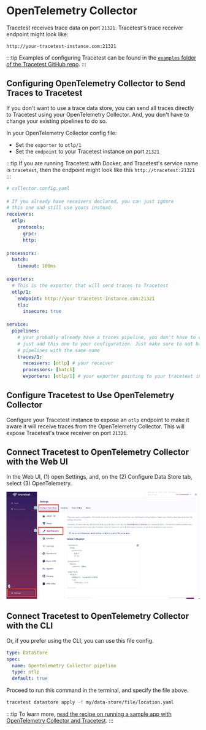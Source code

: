# OpenTelemetry Collector

Tracetest receives trace data on port `21321`. Tracetest's trace receiver endpoint might look like:

```
http://your-tracetest-instance.com:21321
```

:::tip
Examples of configuring Tracetest can be found in the [`examples` folder of the Tracetest GitHub repo](https://github.com/kubeshop/tracetest/tree/main/examples).
:::

## Configuring OpenTelemetry Collector to Send Traces to Tracetest

If you don't want to use a trace data store, you can send all traces directly to Tracetest using your OpenTelemetry Collector. And, you don't have to change your existing pipelines to do so.

In your OpenTelemetry Collector config file:

- Set the `exporter` to `otlp/1`
- Set the `endpoint` to your Tracetest instance on port `21321`

:::tip
If you are running Tracetest with Docker, and Tracetest's service name is `tracetest`, then the endpoint might look like this `http://tracetest:21321`
:::

```yaml
# collector.config.yaml

# If you already have receivers declared, you can just ignore
# this one and still use yours instead.
receivers:
  otlp:
    protocols:
      grpc:
      http:

processors:
  batch:
    timeout: 100ms

exporters:
  # This is the exporter that will send traces to Tracetest
  otlp/1:
    endpoint: http://your-tracetest-instance.com:21321
    tls:
      insecure: true

service:
  pipelines:
    # your probably already have a traces pipeline, you don't have to change it.
    # just add this one to your configuration. Just make sure to not have two
    # pipelines with the same name
    traces/1:
      receivers: [otlp] # your receiver
      processors: [batch]
      exporters: [otlp/1] # your exporter pointing to your tracetest instance
```

## Configure Tracetest to Use OpenTelemetry Collector

Configure your Tracetest instance to expose an `otlp` endpoint to make it aware it will receive traces from the OpenTelemetry Collector. This will expose Tracetest's trace receiver on port `21321`.

## Connect Tracetest to OpenTelemetry Collector with the Web UI

In the Web UI, (1) open Settings, and, on the (2) Configure Data Store tab, select (3) OpenTelemetry.

![OpenTelemetry](../img/open-telemetry-settings.png)

<!---![](https://res.cloudinary.com/djwdcmwdz/image/upload/v1674644190/Blogposts/Docs/screely-1674644186486_pahrds.png) -->

## Connect Tracetest to OpenTelemetry Collector with the CLI

Or, if you prefer using the CLI, you can use this file config.

```yaml
type: DataStore
spec:
  name: Opentelemetry Collector pipeline
  type: otlp
  default: true
```

Proceed to run this command in the terminal, and specify the file above.

```bash
tracetest datastore apply -f my/data-store/file/location.yaml
```

:::tip
To learn more, [read the recipe on running a sample app with OpenTelemetry Collector and Tracetest](../../examples-tutorials/recipes/running-tracetest-without-a-trace-data-store.md).
:::
